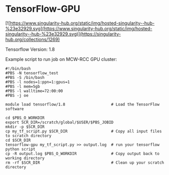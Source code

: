 # TensorFlow-GPU
[![https://www.singularity-hub.org/static/img/hosted-singularity--hub-%23e32929.svg](https://www.singularity-hub.org/static/img/hosted-singularity--hub-%23e32929.svg)](https://singularity-hub.org/collections/1269)

Tensorflow Version: 1.8

Example script to run job on MCW-RCC GPU cluster:
```
#!/bin/bash
#PBS -N tensorflow_test
#PBS -S /bin/bash
#PBS -l nodes=1:ppn=1:gpus=1
#PBS -l mem=5gb
#PBS -l walltime=72:00:00
#PBS -j oe

module load tensorflow/1.8                    # Load the TensorFlow software

cd $PBS_O_WORKDIR
export SCR_DIR=/scratch/global/$USER/$PBS_JOBID
mkdir -p $SCR_DIR
cp my_tf_script.py $SCR_DIR                   # Copy all input files to scratch directory
cd $SCR_DIR
tensorflow-gpu my_tf_script.py >> output.log  # run your tensorflow python script
cp -R output.log $PBS_O_WORKDIR               # Copy output back to working directory
rm -rf $SCR_DIR                               # Clean up your scratch directory
```
